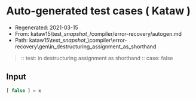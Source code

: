 # Auto-generated test cases ( Kataw )
- Regenerated: 2021-03-15
- From: kataw15\test\__snapshot__/compiler/error-recovery/autogen.md
- Path: kataw15\test\__snapshot__\compiler\error-recovery\gen\in_destructuring_assignment_as_shorthand
> :: test: in destructuring assignment as shorthand
> :: case: false
## Input

`````js
[ false ] = x
`````

